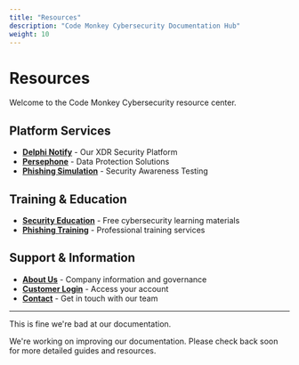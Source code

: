 ```yaml
---
title: "Resources"
description: "Code Monkey Cybersecurity Documentation Hub"
weight: 10
---
```


# Resources

Welcome to the Code Monkey Cybersecurity resource center.

## Platform Services

- **[Delphi Notify](/offerings/delphi/)** - Our XDR Security Platform
- **[Persephone](/offerings/persephone/)** - Data Protection Solutions
- **[Phishing Simulation](/offerings/phishing-simulation/)** - Security Awareness Testing

## Training & Education

- **[Security Education](/resources/education/)** - Free cybersecurity learning materials
- **[Phishing Training](/offerings/phishing-simulation/training/)** - Professional training services

## Support & Information

- **[About Us](/about-us/)** - Company information and governance
- **[Customer Login](/about-us/customer-login/)** - Access your account
- **[Contact](/about-us/contact/)** - Get in touch with our team

---

This is fine we're bad at our documentation.

We're working on improving our documentation. Please check back soon for more detailed guides and resources.